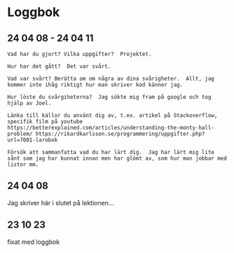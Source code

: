 Loggbok
===================

24 04 08 - 24 04 11
----------------------

    Vad har du gjort? Vilka uppgifter?  Projektet.

    Hur har det gått?  Det var svårt.

    Vad var svårt? Berätta om om några av dina svårigheter.  Allt, jag kommer inte ihåg riktigt hur man skriver kod känner jag.

    Hur löste du svårgiheterna?  Jag sökte mig fram på google och tog hjälp av Joel.

    Länka till källor du använt dig av, t.ex. artikel på Stackoverflow, specifik film på youtube  https://betterexplained.com/articles/understanding-the-monty-hall-problem/ https://rikardkarlsson.se/programmering/uppgifter.php?url=7001-larobok

    Försök att sammanfatta vad du har lärt dig.  Jag har lärt mig lite sånt som jag har kunnat innan men har glömt av, som hur man jobbar med listor mm. 


24 04 08
-----------------------
Jag skriver här i slutet på lektionen...


23 10 23
----------------------
fixat med loggbok